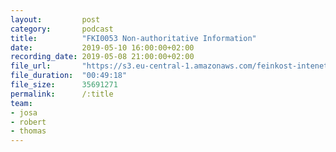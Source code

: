 ```yaml
---
layout:         post
category:       podcast
title:          "FKI0053 Non-authoritative Information"
date:           2019-05-10 16:00:00+02:00
recording_date: 2019-05-08 21:00:00+02:00
file_url:       "https://s3.eu-central-1.amazonaws.com/feinkost-intenet/fki0053.mp3"
file_duration:  "00:49:18"
file_size:      35691271
permalink:      /:title
team:
- josa
- robert
- thomas
---
```


